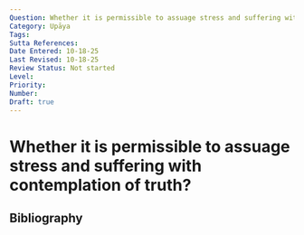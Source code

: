 ```yaml
---
Question: Whether it is permissible to assuage stress and suffering with contemplation of truth?
Category: Upāya
Tags: 
Sutta References: 
Date Entered: 10-18-25
Last Revised: 10-18-25
Review Status: Not started
Level: 
Priority: 
Number: 
Draft: true
---
```


# Whether it is permissible to assuage stress and suffering with contemplation of truth?

## Bibliography

<!-- 

Notes:



-->